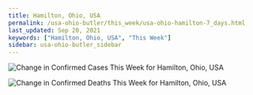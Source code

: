 ```yaml
---
title: Hamilton, Ohio, USA
permalink: /usa-ohio-butler/this_week/usa-ohio-hamilton-7_days.html
last_updated: Sep 20, 2021
keywords: ["Hamilton, Ohio, USA", "This Week"]
sidebar: usa-ohio-butler_sidebar
---
```


![Change in Confirmed Cases This Week for Hamilton, Ohio, USA](/covid_tracker/images/graphs/usa-ohio-hamilton-delta_confirmed-7_days_graph.png)

![Change in Confirmed Deaths This Week for Hamilton, Ohio, USA](/covid_tracker/images/graphs/usa-ohio-hamilton-delta_deaths-7_days_graph.png)
